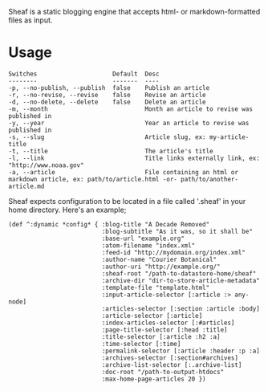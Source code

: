 Sheaf is a static blogging engine that accepts html- or
markdown-formatted files as input.

# Usage

    Switches                     Default  Desc
    --------                     -------  ----
    -p, --no-publish, --publish  false    Publish an article
    -r, --no-revise, --revise    false    Revise an article
    -d, --no-delete, --delete    false    Delete an article
    -m, --month                           Month an article to revise was published in
    -y, --year                            Year an article to revise was published in
    -s, --slug                            Article slug, ex: my-article-title
    -t, --title                           The article's title
    -l, --link                            Title links externally link, ex: "http://www.noaa.gov"
    -a, --article                         File containing an html or markdown article, ex: path/to/article.html -or- path/to/another-article.md

Sheaf expects configuration to be located in a file called '.sheaf' in
your home directory. Here's an example;

    (def ^:dynamic *config* { :blog-title "A Decade Removed"
                              :blog-subtitle "As it was, so it shall be"
                              :base-url "example.org"
                              :atom-filename "index.xml"
                              :feed-id "http://mydomain.org/index.xml"
                              :author-name "Courier Botanical"
                              :author-uri "http://example.org/"
                              :sheaf-root "/path-to-datastore-home/sheaf"
                              :archive-dir "dir-to-store-article-metadata"
                              :template-file "template.html"
                              :input-article-selector [:article :> any-node]
                              :articles-selector [:section :article :body]
                              :article-selector [:article]
                              :index-articles-selector [:#articles]
                              :page-title-selector [:head :title]
                              :title-selector [:article :h2 :a]
                              :time-selector [:time]
                              :permalink-selector [:article :header :p :a]
                              :archives-selector [:section#archives]
                              :archive-list-selector [:.archive-list]
                              :doc-root "/path-to-output-htdocs"
                              :max-home-page-articles 20 })
